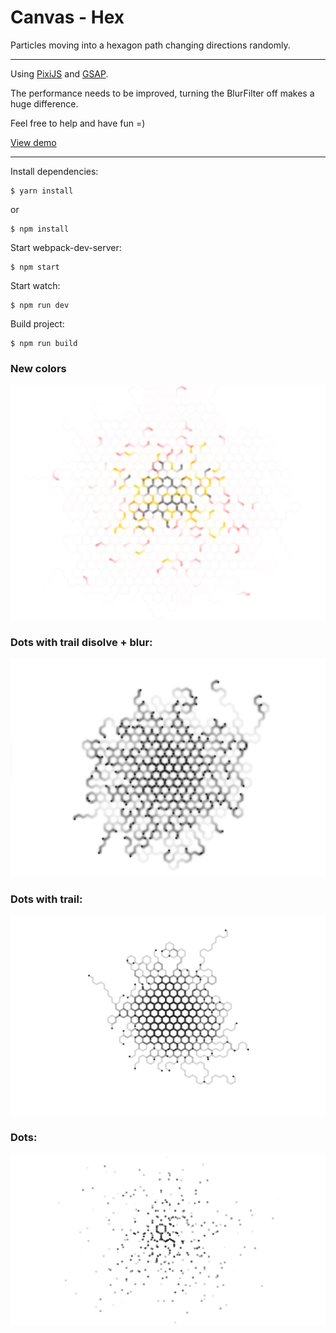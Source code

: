 # Canvas - Hex

Particles moving into a hexagon path changing directions randomly. 

---

Using [PixiJS](http://www.pixijs.com/) and [GSAP](https://greensock.com/gsap).

The performance needs to be improved, turning the BlurFilter off makes a huge difference.

Feel free to help and have fun =)

[View demo](https://mauriciomassaia.github.io/canvas-hex/)

---

Install dependencies:
```
$ yarn install
```

or 

```
$ npm install
```

Start webpack-dev-server:
```
$ npm start
```

Start watch:
```
$ npm run dev
```

Build project:
```
$ npm run build
```

### New colors
![Screenshot](./screenshot4.jpg)

### Dots with trail disolve + blur:
![Screenshot](./screenshot3.jpg)

### Dots with trail:
![Screenshot](./screenshot2.jpg)

### Dots:
![Screenshot](./screenshot.jpg)